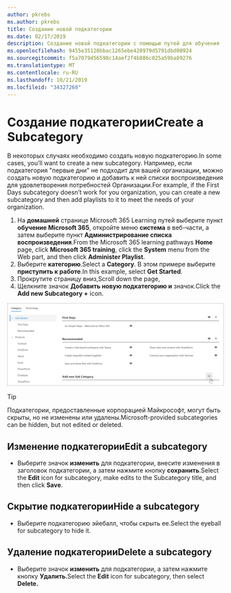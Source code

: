 ```yaml
---
author: pkrebs
ms.author: pkrebs
title: Создание новой подкатегории
ms.date: 02/17/2019
description: Создание новой подкатегории с помощью путей для обучения
ms.openlocfilehash: 9455e35120bbac1265ebe428979d5791dbd00924
ms.sourcegitcommit: f5a7079d56598c14aef2f4b886c025a59ba89276
ms.translationtype: MT
ms.contentlocale: ru-RU
ms.lasthandoff: 10/21/2019
ms.locfileid: "34327260"
---
```

# <a name="create-a-subcategory"></a><span data-ttu-id="b68d8-103">Создание подкатегории</span><span class="sxs-lookup"><span data-stu-id="b68d8-103">Create a Subcategory</span></span> 
<span data-ttu-id="b68d8-104">В некоторых случаях необходимо создать новую подкатегорию.</span><span class="sxs-lookup"><span data-stu-id="b68d8-104">In some cases, you’ll want to create a new subcategory.</span></span> <span data-ttu-id="b68d8-105">Например, если подкатегория "первые дни" не подходит для вашей организации, можно создать новую подкатегорию и добавить к ней списки воспроизведения для удовлетворения потребностей Организации.</span><span class="sxs-lookup"><span data-stu-id="b68d8-105">For example, if the First Days subcategory doesn’t work for you organization, you can create a new subcategory and then add playlists to it to meet the needs of your organization.</span></span> 

1. <span data-ttu-id="b68d8-106">На **домашней** странице Microsoft 365 Learning путей выберите пункт **обучение Microsoft 365**, откройте меню **система** в веб-части, а затем выберите пункт **Администрирование списка воспроизведения**.</span><span class="sxs-lookup"><span data-stu-id="b68d8-106">From the Microsoft 365 learning pathways **Home** page, click **Microsoft 365 training**, click the **System** menu from the Web part, and then click **Administer Playlist**.</span></span> 
2. <span data-ttu-id="b68d8-107">Выберите **категорию**.</span><span class="sxs-lookup"><span data-stu-id="b68d8-107">Select a **Category**.</span></span> <span data-ttu-id="b68d8-108">В этом примере выберите **приступить к работе**.</span><span class="sxs-lookup"><span data-stu-id="b68d8-108">In this example, select **Get Started**.</span></span>  
3. <span data-ttu-id="b68d8-109">Прокрутите страницу вниз,</span><span class="sxs-lookup"><span data-stu-id="b68d8-109">Scroll down the page,</span></span> 
3. <span data-ttu-id="b68d8-110">Щелкните значок **Добавить новую подкатегорию и** значок.</span><span class="sxs-lookup"><span data-stu-id="b68d8-110">Click the **Add new Subcategory +** icon.</span></span>  

![кг-невсубкатегори. png](media/cg-newsubcategory.png)

> [!TIP]
> <span data-ttu-id="b68d8-112">Подкатегории, предоставленные корпорацией Майкрософт, могут быть скрыты, но не изменены или удалены.</span><span class="sxs-lookup"><span data-stu-id="b68d8-112">Microsoft-provided subcategories can be hidden, but not edited or deleted.</span></span> 

## <a name="edit-a-subcategory"></a><span data-ttu-id="b68d8-113">Изменение подкатегории</span><span class="sxs-lookup"><span data-stu-id="b68d8-113">Edit a subcategory</span></span>
- <span data-ttu-id="b68d8-114">Выберите значок **изменить** для подкатегории, внесите изменения в заголовок подкатегории, а затем нажмите кнопку **сохранить**.</span><span class="sxs-lookup"><span data-stu-id="b68d8-114">Select the **Edit** icon for subcategory, make edits to the Subcategory title, and then click **Save**.</span></span>

## <a name="hide-a-subcategory"></a><span data-ttu-id="b68d8-115">Скрытие подкатегории</span><span class="sxs-lookup"><span data-stu-id="b68d8-115">Hide a subcategory</span></span>
- <span data-ttu-id="b68d8-116">Выберите подкатегорию эйебалл, чтобы скрыть ее.</span><span class="sxs-lookup"><span data-stu-id="b68d8-116">Select the eyeball for subcategory to hide it.</span></span> 

## <a name="delete-a-subcategory"></a><span data-ttu-id="b68d8-117">Удаление подкатегории</span><span class="sxs-lookup"><span data-stu-id="b68d8-117">Delete a subcategory</span></span>
- <span data-ttu-id="b68d8-118">Выберите значок **изменить** для подкатегории, а затем нажмите кнопку **Удалить.**</span><span class="sxs-lookup"><span data-stu-id="b68d8-118">Select the **Edit** icon for subcategory, then select **Delete.**</span></span> 
